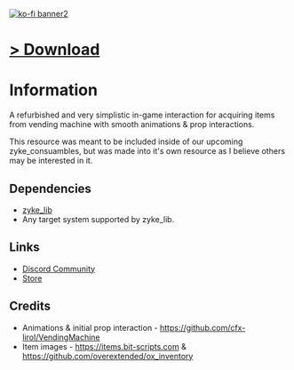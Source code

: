 [![ko-fi banner2](https://github.com/user-attachments/assets/42eff455-5757-4888-ad88-d61893edcc33)](https://ko-fi.com/zykeresources)

# [> Download](https://github.com/ZykeWasTaken/zyke_vending/releases/latest)

# Information

A refurbished and very simplistic in-game interaction for acquiring items from vending machine with smooth animations & prop interactions.

This resource was meant to be included inside of our upcoming zyke_consuambles, but was made into it's own resource as I believe others may be interested in it.

## Dependencies

-   [zyke_lib](https://github.com/ZykeWasTaken/zyke_lib)
-   Any target system supported by zyke_lib.

## Links

-   [Discord Community](https://discord.zykeresources.com/)
-   [Store](https://store.zykeresources.com/)

## Credits

-   Animations & initial prop interaction - https://github.com/cfx-lirol/VendingMachine
-   Item images - https://items.bit-scripts.com & https://github.com/overextended/ox_inventory

